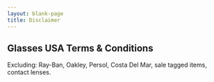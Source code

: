 ```yaml
---
layout: blank-page
title: Disclaimer
---
```


## Glasses USA Terms & Conditions

Excluding: Ray-Ban, Oakley, Persol, Costa Del Mar, sale tagged items, contact lenses.
